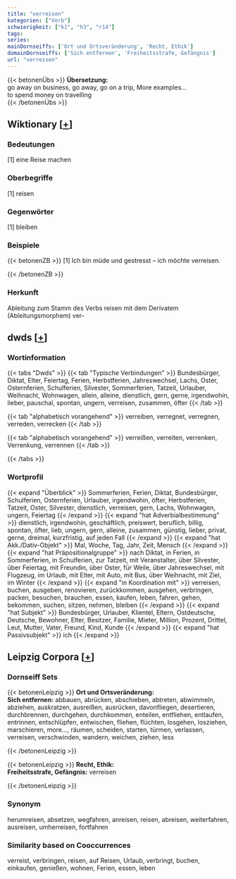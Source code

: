 ```yaml
---
title: "verreisen"
kategorien: ["Verb"]
schwierigkeit: ["k1", "h3", "r14"]
tags:
series:
mainDornseiffs: ['Ort und Ortsveränderung', 'Recht, Ethik']
domainDornseiffs: ['Sich entfernen', 'Freiheitsstrafe, Gefängnis']
url: "verreisen"
---
```


{{< betonenÜbs >}}
**Übersetzung:**  
go away on business, go away, go on a trip, More examples...  
to spend money on travelling  
{{< /betonenÜbs >}}

## Wiktionary [[+](https://de.wiktionary.org/wiki/verreisen)]

### Bedeutungen
[1] eine Reise machen  

### Oberbegriffe
[1] reisen  

### Gegenwörter
[1] bleiben  

### Beispiele
{{< betonenZB >}}
[1] Ich bin müde und gestresst – ich möchte verreisen.  

{{< /betonenZB >}}
### Herkunft
Ableitung zum Stamm des Verbs reisen mit dem Derivatem (Ableitungsmorphem) ver-  



## dwds [[+](https://www.dwds.de/wb/verreisen)]

### Wortinformation
{{< tabs "Dwds" >}}
{{< tab "Typische Verbindungen" >}}
Bundesbürger, Diktat, Elter, Feiertag, Ferien, Herbstferien, Jahreswechsel, Lachs, Oster, Osternferien, Schulferien, Silvester, Sommerferien, Tatzeit, Urlauber, Weihnacht, Wohnwagen, allein, alleine, dienstlich, gern, gerne, irgendwohin, lieber, pauschal, spontan, ungern, verreisen, zusammen, öfter
{{< /tab >}}

{{< tab "alphabetisch vorangehend" >}}
verreiben, verregnet, verregnen, verreden, verrecken
{{< /tab >}}

{{< tab "alphabetisch vorangehend" >}}
verreißen, verreiten, verrenken, Verrenkung, verrennen
{{< /tab >}}

{{< /tabs >}}

### Wortprofil
{{< expand "Überblick" >}} Sommerferien, Ferien, Diktat, Bundesbürger, Schulferien, Osternferien, Urlauber, irgendwohin, öfter, Herbstferien, Tatzeit, Oster, Silvester, dienstlich, verreisen, gern, Lachs, Wohnwagen, ungern, Feiertag {{< /expand >}}
{{< expand "hat Adverbialbestimmung" >}} dienstlich, irgendwohin, geschäftlich, preiswert, beruflich, billig, spontan, öfter, lieb, ungern, gern, alleine, zusammen, günstig, lieber, privat, gerne, dreimal, kurzfristig, auf jeden Fall {{< /expand >}}
{{< expand "hat Akk./Dativ-Objekt" >}} Mal, Woche, Tag, Jahr, Zeit, Mensch {{< /expand >}}
{{< expand "hat Präpositionalgruppe" >}} nach Diktat, in Ferien, in Sommerferien, in Schulferien, zur Tatzeit, mit Veranstalter, über Silvester, über Feiertag, mit Freundin, über Oster, für Weile, über Jahreswechsel, mit Flugzeug, im Urlaub, mit Elter, mit Auto, mit Bus, über Weihnacht, mit Ziel, im Winter {{< /expand >}}
{{< expand "in Koordination mit" >}} verreisen, buchen, ausgeben, renovieren, zurückkommen, ausgehen, verbringen, packen, besuchen, brauchen, essen, kaufen, leben, fahren, gehen, bekommen, suchen, sitzen, nehmen, bleiben {{< /expand >}}
{{< expand "hat Subjekt" >}} Bundesbürger, Urlauber, Klientel, Eltern, Ostdeutsche, Deutsche, Bewohner, Elter, Besitzer, Familie, Mieter, Million, Prozent, Drittel, Leut, Mutter, Vater, Freund, Kind, Kunde {{< /expand >}}
{{< expand "hat Passivsubjekt" >}} ich {{< /expand >}}

## Leipzig Corpora [[+](https://corpora.uni-leipzig.de/en/res?word=verreisen&corpusId=deu_newscrawl-public_2018)]

### Dornseiff Sets
{{< betonenLeipzig >}}
**Ort und Ortsveränderung:**  
**Sich entfernen:** abbauen, abrücken, abschieben, abtreten, abwimmeln, abziehen, auskratzen, ausreißen, ausrücken, davonfliegen, desertieren, durchbrennen, durchgehen, durchkommen, enteilen, entfliehen, entlaufen, entrinnen, entschlüpfen, entwischen, fliehen, flüchten, losgehen, losziehen, marschieren, more..., räumen, scheiden, starten, türmen, verlassen, verreisen, verschwinden, wandern, weichen, ziehen, less  

{{< /betonenLeipzig >}}


{{< betonenLeipzig >}}
**Recht, Ethik:**  
**Freiheitsstrafe, Gefängnis:** verreisen  

{{< /betonenLeipzig >}}

### Synonym
herumreisen, absetzen, wegfahren, anreisen, reisen, abreisen, weiterfahren, ausreisen, umherreisen, fortfahren


### Similarity based on Cooccurrences
verreist, verbringen, reisen, auf Reisen, Urlaub, verbringt, buchen, einkaufen, genießen, wohnen, Ferien, essen, leben

